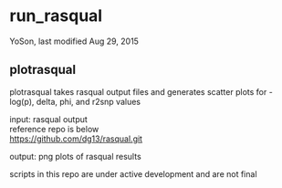 # run_rasqual

YoSon, last modified Aug 29, 2015

## plotrasqual

plotrasqual takes rasqual output files and generates scatter plots for -log(p), delta, phi, and r2snp values

input: rasqual output  
reference repo is below  
https://github.com/dg13/rasqual.git  

output: png plots of rasqual results

scripts in this repo are under active development and are not final


